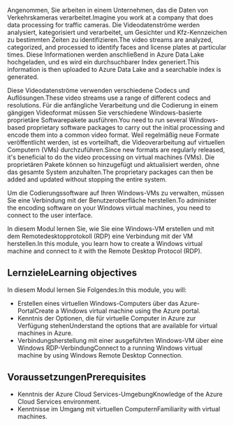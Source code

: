 <span data-ttu-id="61b42-101">Angenommen, Sie arbeiten in einem Unternehmen, das die Daten von Verkehrskameras verarbeitet.</span><span class="sxs-lookup"><span data-stu-id="61b42-101">Imagine you work at a company that does data processing for traffic cameras.</span></span> <span data-ttu-id="61b42-102">Die Videodatenströme werden analysiert, kategorisiert und verarbeitet, um Gesichter und Kfz-Kennzeichen zu bestimmten Zeiten zu identifizieren.</span><span class="sxs-lookup"><span data-stu-id="61b42-102">The video streams are analyzed, categorized, and processed to identify faces and license plates at particular times.</span></span> <span data-ttu-id="61b42-103">Diese Informationen werden anschließend in Azure Data Lake hochgeladen, und es wird ein durchsuchbarer Index generiert.</span><span class="sxs-lookup"><span data-stu-id="61b42-103">This information is then uploaded to Azure Data Lake and a searchable index is generated.</span></span>

<span data-ttu-id="61b42-104">Diese Videodatenströme verwenden verschiedene Codecs und Auflösungen.</span><span class="sxs-lookup"><span data-stu-id="61b42-104">These video streams use a range of different codecs and resolutions.</span></span> <span data-ttu-id="61b42-105">Für die anfängliche Verarbeitung und die Codierung in einem gängigen Videoformat müssen Sie verschiedene Windows-basierte proprietäre Softwarepakete ausführen.</span><span class="sxs-lookup"><span data-stu-id="61b42-105">You need to run several Windows-based proprietary software packages to carry out the initial processing and encode them into a common video format.</span></span> <span data-ttu-id="61b42-106">Weil regelmäßig neue Formate veröffentlicht werden, ist es vorteilhaft, die Videoverarbeitung auf virtuellen Computern (VMs) durchzuführen.</span><span class="sxs-lookup"><span data-stu-id="61b42-106">Since new formats are regularly released, it's beneficial to do the video processing on virtual machines (VMs).</span></span> <span data-ttu-id="61b42-107">Die proprietären Pakete können so hinzugefügt und aktualisiert werden, ohne das gesamte System anzuhalten.</span><span class="sxs-lookup"><span data-stu-id="61b42-107">The proprietary packages can then be added and updated without stopping the entire system.</span></span>

<span data-ttu-id="61b42-108">Um die Codierungssoftware auf Ihren Windows-VMs zu verwalten, müssen Sie eine Verbindung mit der Benutzeroberfläche herstellen.</span><span class="sxs-lookup"><span data-stu-id="61b42-108">To administer the encoding software on your Windows virtual machines, you need to connect to the user interface.</span></span>

<span data-ttu-id="61b42-109">In diesem Modul lernen Sie, wie Sie eine Windows-VM erstellen und mit dem Remotedesktopprotokoll (RDP) eine Verbindung mit der VM herstellen.</span><span class="sxs-lookup"><span data-stu-id="61b42-109">In this module, you learn how to create a Windows virtual machine and connect to it with the Remote Desktop Protocol (RDP).</span></span>

## <a name="learning-objectives"></a><span data-ttu-id="61b42-110">Lernziele</span><span class="sxs-lookup"><span data-stu-id="61b42-110">Learning objectives</span></span>
<span data-ttu-id="61b42-111">In diesem Modul lernen Sie Folgendes:</span><span class="sxs-lookup"><span data-stu-id="61b42-111">In this module, you will:</span></span>

- <span data-ttu-id="61b42-112">Erstellen eines virtuellen Windows-Computers über das Azure-Portal</span><span class="sxs-lookup"><span data-stu-id="61b42-112">Create a Windows virtual machine using the Azure portal.</span></span>
- <span data-ttu-id="61b42-113">Kenntnis der Optionen, die für virtuelle Computer in Azure zur Verfügung stehen</span><span class="sxs-lookup"><span data-stu-id="61b42-113">Understand the options that are available for virtual machines in Azure.</span></span>
- <span data-ttu-id="61b42-114">Verbindungsherstellung mit einer ausgeführten Windows-VM über eine Windows RDP-Verbindung</span><span class="sxs-lookup"><span data-stu-id="61b42-114">Connect to a running Windows virtual machine by using Windows Remote Desktop Connection.</span></span>

## <a name="prerequisites"></a><span data-ttu-id="61b42-115">Voraussetzungen</span><span class="sxs-lookup"><span data-stu-id="61b42-115">Prerequisites</span></span>

- <span data-ttu-id="61b42-116">Kenntnis der Azure Cloud Services-Umgebung</span><span class="sxs-lookup"><span data-stu-id="61b42-116">Knowledge of the Azure Cloud Services environment.</span></span>
- <span data-ttu-id="61b42-117">Kenntnisse im Umgang mit virtuellen Computern</span><span class="sxs-lookup"><span data-stu-id="61b42-117">Familiarity with virtual machines.</span></span>
